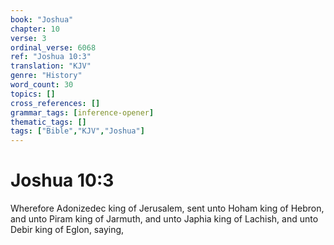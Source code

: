 ```yaml
---
book: "Joshua"
chapter: 10
verse: 3
ordinal_verse: 6068
ref: "Joshua 10:3"
translation: "KJV"
genre: "History"
word_count: 30
topics: []
cross_references: []
grammar_tags: [inference-opener]
thematic_tags: []
tags: ["Bible","KJV","Joshua"]
---
```


# Joshua 10:3

Wherefore Adonizedec king of Jerusalem, sent unto Hoham king of Hebron, and unto Piram king of Jarmuth, and unto Japhia king of Lachish, and unto Debir king of Eglon, saying,
